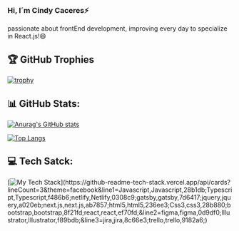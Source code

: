 ### Hi, I´m Cindy Caceres⚡
passionate about frontEnd development, improving every day to specialize in React.js!😄

## 🏆 GitHub Trophies
[![trophy](https://github-profile-trophy.vercel.app/?username=ciyucapa&margin-w=15)](https://github.com/ciyucapa/github-profile-trophy)

## 📊 GitHub Stats:
[![Anurag's GitHub stats](https://github-readme-stats.vercel.app/api?username=ciyucapa&show_icons=true)](https://github.com/ciyucapa/github-readme-stats)

[![Top Langs](https://github-readme-stats.vercel.app/api/top-langs/?username=ciyucapa&langs_count=8&layout=compact)](https://github.com/ciyucapa/github-readme-stats)

## 💻 Tech Satck:
[![My Tech Stack](https://github-readme-tech-stack.vercel.app/api/cards?lineCount=3&theme=facebook&line1=Javascript,Javascript,28b1db;Typescript,Typescript,f486b6;netlify,Netlify,0308c9;gatsby,gatsby,7d6417;jquery,jquery,a020eb;next.js,next.js,ab7857;html5,html5,236ee3;Css3,css3,28b880;bootstrap,bootstrap,8f21fd;react,react,ef70fd;&line2=figma,figma,0d9df0;Illustrator,Illustrator,f89bdb;&line3=jira,jira,8c66e3;trello,trello,9182a6;)](https://github-readme-tech-stack.vercel.app/api/cards?lineCount=3&theme=facebook&line1=Javascript,Javascript,28b1db;Typescript,Typescript,f486b6;netlify,Netlify,0308c9;gatsby,gatsby,7d6417;jquery,jquery,a020eb;next.js,next.js,ab7857;html5,html5,236ee3;Css3,css3,28b880;bootstrap,bootstrap,8f21fd;react,react,ef70fd;&line2=figma,figma,0d9df0;Illustrator,Illustrator,f89bdb;&line3=jira,jira,8c66e3;trello,trello,9182a6;)
<!--
**ciyucapa/ciyucapa** is a ✨ _special_ ✨ repository because its `README.md` (this file) appears on your GitHub profile.

Here are some ideas to get you started:

- 🔭 I’m currently working on ...
- 🌱 I’m currently learning ...
- 👯 I’m looking to collaborate on ...
- 🤔 I’m looking for help with ...
- 💬 Ask me about ...
- 📫 How to reach me: ...
- 😄 Pronouns: ...
- ⚡ Fun fact: ...
-->
